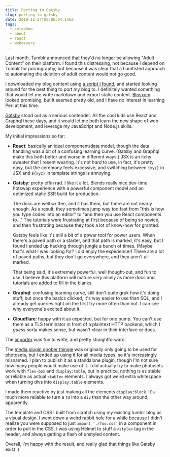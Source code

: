 ```yaml
---
title: Porting to Gatsby
slug: porting-to-gatsby
date: 2018-12-27T00:06:04.146Z
tags:
  - colophon
  - about
  - react
  - webdevery
---
```

Last month, Tumblr announced that they'd no longer be allowing "Adult
Content" on their platform.  I found this distressing, not because I
depend on Tumblr for pornography, but because it was clear that a
hamfisted approach to automating the deletion of adult content would
not go good.

I downloaded my blog content using [a script I
found](https://github.com/bbolli/tumblr-utils), and
started looking around for the best thing to port my blog to.  I
definitely wanted something that would let me write markdown and
export static content.  [Blosxom](http://blosxom.sourceforge.net/)
looked promising, but it seemed pretty old, and I have no interest in
learning Perl at this time.

[Gatsby](https://www.gatsbyjs.org/) stood out as a serious contender.
All the cool kids use React and Graphql these days, and it would let
me both learn the new shape of web development, and leverage my
JavaScript and Node.js skills.

My initial impressions so far:

- **React**: basically an ideal component/data model, though the data
  handling was a bit of a confusing learning curve.  (Gatsby and
  Graphql make this both better and worse in different ways.)  JSX is
  an itchy sweater that I resent wearing.  It's not _hard_ to use, in
  fact, it's pretty easy, but the ceremony feels excessive, and
  switching between `{xyz}` in JSX and `${xyz}` in template strings is
  annoying.

- **Gatsby**: pretty effin rad.  I like it a lot.  Blends really nice
  dev-time hotswap experience with a powerful component model and an
  optimized static SSR build for production.

  The docs are well written, and it has them, but there are not nearly
  enough.  As a result, they sometimes jump way too fast from "this is
  how you type codes into an editor" to "and then you use React
  components to..." The tutorials were frustrating at first because of
  being so novice, and then frustrating because they took a lot of
  know-how for granted.

  Gatsby feels like it's still a bit of a power tool for power users.
  When there's a paved path or a starter, and that path is marked,
  it's easy, but I found I ended up hacking through jungle a bunch of
  times.  (Maybe that's what I was looking for?  I did enjoy the
  experience!)  There are a lot of paved paths, but they don't go
  everywhere, and they aren't all marked.

  That being said, it's extremely powerful, well thought-out, and fun
  to use.  I believe this platform will mature _very_ nicely as more
  docs and tutorials are added to fill in the blanks.

- **Graphql**: confusing learning curve, still don't quite grok how
  it's doing stuff, but once the basics clicked, it's way easier to
  use than SQL, and I already get queries right on the first try more
  often than not.  I can see why everyone's excited about it.

- **Cloudflare**: happy with it as expected, but for one bump.  You
  can't use them as a TLS terminator in front of a plaintext HTTP
  backend, which I _guess_ sorta makes sense, but wasn't clear in
  their interface or docs.

The
[importer](https://github.com/isaacs/blog.izs.me/tree/master/import)
was fun to write, and pretty straightforward.

The [media plugin goober
thingie](https://github.com/isaacs/blog.izs.me/tree/master/plugins/gatsby-remark-photoset)
was originally only going to be used for photosets, but I ended up
using it for all media types, so it's increasingly misnamed.  I plan
to publish it as a standalone plugin, though I'm not sure how many
people would make use of it.  I did actually try to make photosets
work with `flex-box` and `display:table`, but in practice, nothing is
as stable or reliable as actual `<table>` elements.  I always got
weird extra whitespace when turning divs into `display:table`
elements.

I made them reactive by just making all the elements `display:block`.
It's much more reliable to turn a `td` into a `div` than the other way
around, apparently.

The template and CSS I built from scratch using my existing tumblr
blog as a visual design.  I went down a weird rabbit hole for a while
because I didn't realize you were supposed to just `import './foo.css'`
in a component in order to pull in the CSS.  I was using
Helmet to stuff a `<style>` tag in the header, and always getting a
flash of unstyled content.

Overall, I'm happy with the result, and really glad that things like
Gatsby exist :)
